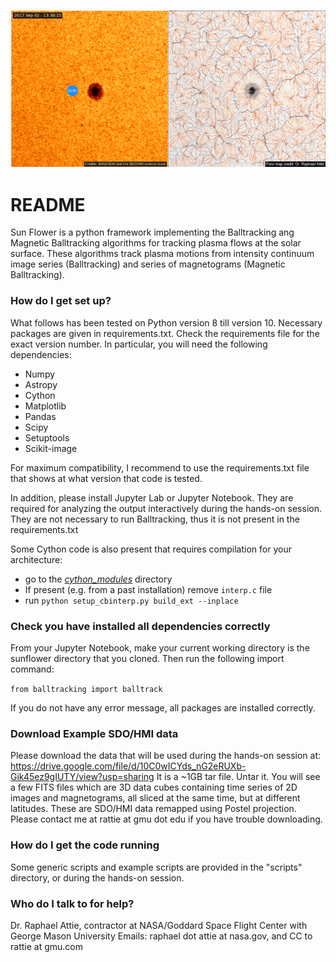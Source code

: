 ![picture](figures/Flow_map_paraview.png)
# README #

Sun Flower is a python framework implementing the Balltracking ang Magnetic Balltracking algorithms for tracking plasma flows at the solar surface.
These algorithms track plasma motions from intensity continuum image series (Balltracking) and series of magnetograms (Magnetic Balltracking).

### How do I get set up? ###

What follows has been tested on Python version 8 till version 10.
Necessary packages are given in requirements.txt. Check the requirements file for the exact version number. 
In particular, you will need the following dependencies: 

- Numpy
- Astropy
- Cython
- Matplotlib
- Pandas
- Scipy
- Setuptools
- Scikit-image

For maximum compatibility, I recommend to use the requirements.txt file that shows at what version that code is tested. 

In addition, please install Jupyter Lab or Jupyter Notebook. They are required for analyzing the output interactively during the hands-on session. 
They are not necessary to run Balltracking, thus it is not present in the requirements.txt


Some Cython code is also present that requires compilation for your architecture:

- go to the *[cython_modules](https://github.com/raphael-attie/sunflower/blob/master/balltracking/balltrack.py)* directory
- If present (e.g. from a past installation) remove ``interp.c`` file
- run ``python setup_cbinterp.py build_ext --inplace`` 

### Check you have installed all dependencies correctly
From your Jupyter Notebook, make your current working directory is the sunflower directory that you cloned. 
Then run the following import command:

```from balltracking import balltrack```

If you do not have any error message, all packages are installed correctly. 

### Download Example SDO/HMI data
Please download the data that will be used during the hands-on session at:
https://drive.google.com/file/d/10C0wICYds_nG2eRUXb-Gik45ez9gIUTY/view?usp=sharing
It is a ~1GB tar file. Untar it. You will see a few FITS files which are 3D data cubes containing time series of 2D images and magnetograms, 
all sliced at the same time, but at different latitudes. These are SDO/HMI data remapped using Postel projection. 
Please contact me at rattie at gmu dot edu if you have trouble downloading. 



### How do I get the code running
Some generic scripts and example scripts are provided in the "scripts" directory, or during the hands-on session. 

### Who do I talk to for help? ###

Dr. Raphael Attie, contractor at NASA/Goddard Space Flight Center with George Mason University
Emails: raphael dot attie at nasa.gov, and CC to rattie at gmu.com
